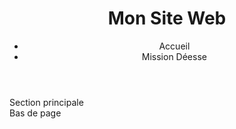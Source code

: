 <!DOCTYPE html>
<html>
   <head>
        <meta charset="utf-8" />
        <meta name="viewport" content="width=device-width" />
         <title>Aoi Senritsu Stories</title>
  </head>
  <body>
        <header>
     <h1>Mon Site Web</h1>
     <nav>
        <ul>
          <li>Accueil</li>
          <li>Mission Déesse</li>
       </ul>
    </nav>
</header>
        <main>Section principale</main>
        <footer>Bas de page</footer>
  </body>
</html>
